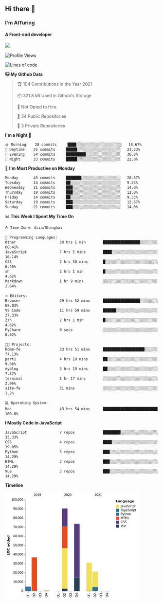 ## Hi there 👋
### I'm AITuring
#### A Front-end developer

<img src="./dhx.gif" width="400px"/>

<!--START_SECTION:waka-->
![Profile Views](http://img.shields.io/badge/Profile%20Views-1-blue)

![Lines of code](https://img.shields.io/badge/From%20Hello%20World%20I%27ve%20Written-257942%20lines%20of%20code-blue)

**🐱 My Github Data** 

> 🏆 104 Contributions in the Year 2021
 > 
> 📦 321.8 kB Used in Github's Storage 
 > 
> 🚫 Not Opted to Hire
 > 
> 📜 34 Public Repositories 
 > 
> 🔑 3 Private Repositories  
 > 
**I'm a Night 🦉** 

```text
🌞 Morning    28 commits     ████░░░░░░░░░░░░░░░░░░░░░   18.67% 
🌆 Daytime    35 commits     █████░░░░░░░░░░░░░░░░░░░░   23.33% 
🌃 Evening    54 commits     █████████░░░░░░░░░░░░░░░░   36.0% 
🌙 Night      33 commits     █████░░░░░░░░░░░░░░░░░░░░   22.0%

```
📅 **I'm Most Productive on Monday** 

```text
Monday       43 commits     ███████░░░░░░░░░░░░░░░░░░   28.67% 
Tuesday      14 commits     ██░░░░░░░░░░░░░░░░░░░░░░░   9.33% 
Wednesday    21 commits     ███░░░░░░░░░░░░░░░░░░░░░░   14.0% 
Thursday     18 commits     ███░░░░░░░░░░░░░░░░░░░░░░   12.0% 
Friday       14 commits     ██░░░░░░░░░░░░░░░░░░░░░░░   9.33% 
Saturday     19 commits     ███░░░░░░░░░░░░░░░░░░░░░░   12.67% 
Sunday       21 commits     ███░░░░░░░░░░░░░░░░░░░░░░   14.0%

```


📊 **This Week I Spent My Time On** 

```text
⌚︎ Time Zone: Asia/Shanghai

💬 Programming Languages: 
Other                    30 hrs 1 min        █████████████████░░░░░░░░   68.41% 
JavaScript               7 hrs 5 mins        ████░░░░░░░░░░░░░░░░░░░░░   16.14% 
CSS                      2 hrs 50 mins       █░░░░░░░░░░░░░░░░░░░░░░░░   6.46% 
sh                       2 hrs 1 min         █░░░░░░░░░░░░░░░░░░░░░░░░   4.62% 
Markdown                 1 hr 9 mins         ░░░░░░░░░░░░░░░░░░░░░░░░░   2.64%

🔥 Editors: 
Browser                  29 hrs 52 mins      █████████████████░░░░░░░░   68.03% 
VS Code                  11 hrs 59 mins      ██████░░░░░░░░░░░░░░░░░░░   27.33% 
Zsh                      2 hrs 1 min         █░░░░░░░░░░░░░░░░░░░░░░░░   4.62% 
PyCharm                  0 secs              ░░░░░░░░░░░░░░░░░░░░░░░░░   0.02%

🐱‍💻 Projects: 
home-fe                  33 hrs 51 mins      ███████████████████░░░░░░   77.13% 
part1                    4 hrs 19 mins       ██░░░░░░░░░░░░░░░░░░░░░░░   9.86% 
myblog                   3 hrs 19 mins       ██░░░░░░░░░░░░░░░░░░░░░░░   7.57% 
terminal                 1 hr 17 mins        ░░░░░░░░░░░░░░░░░░░░░░░░░   2.96% 
site-fe                  31 mins             ░░░░░░░░░░░░░░░░░░░░░░░░░   1.2%

💻 Operating System: 
Mac                      43 hrs 54 mins      █████████████████████████   100.0%

```

**I Mostly Code in JavaScript** 

```text
JavaScript               7 repos             ████████░░░░░░░░░░░░░░░░░   33.33% 
CSS                      4 repos             ████░░░░░░░░░░░░░░░░░░░░░   19.05% 
Python                   3 repos             ███░░░░░░░░░░░░░░░░░░░░░░   14.29% 
HTML                     3 repos             ███░░░░░░░░░░░░░░░░░░░░░░   14.29% 
Vue                      3 repos             ███░░░░░░░░░░░░░░░░░░░░░░   14.29%

```


**Timeline**

![Chart not found](https://raw.githubusercontent.com/AITuring/AITuring/main/charts/bar_graph.png) 


<!--END_SECTION:waka-->


